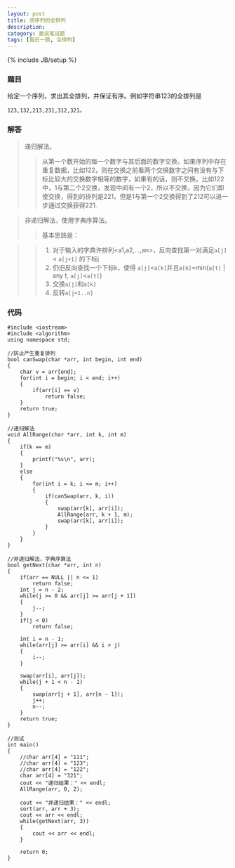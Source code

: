 ```yaml
---
layout: post
title: 求序列的全排列
description: 
category: 面试笔试题
tags: [每日一题, 全排列]
---
```

{% include JB/setup %}

### 题目
给定一个序列，求出其全排列，并保证有序。例如字符串123的全排列是

	123,132,213,231,312,321。

### 解答

> 递归解法。
>>从第一个数开始的每一个数字与其后面的数字交换。如果序列中存在重复数据，比如122，则在交换之前看两个交换数字之间有没有与下标比较大的交换数字相等的数字，如果有的话，则不交换。比如122中，1与第二个2交换，发现中间有一个2，所以不交换，因为它们即使交换，得到的排列是221，但是1与第一个2交换得到了212可以进一步通过交换获得221.

> 非递归解法，使用字典序算法。
>> 基本思路是：

>> 1.	对于输入的字典许排列<a1,a2,…,an>，反向查找第一对满足`a[j]` < `a[j+1]` 的下标j
>> 2.	仍旧反向查找一个下标k，使得 `a[j]`<`a[k]`并且`a[k]`=min{`a[t]` | any t, `a[j]`<`a[t]`}
>> 3.	交换`a[j]`和`a[k]`
>> 4.	反转`a[j+1..n]`  

### 代码

	#include <iostream>  
	#include <algorithm>  
	using namespace std;  
  
	//防止产生重复排列  
	bool canSwap(char *arr, int begin, int end)  
	{  
    	char v = arr[end];  
    	for(int i = begin; i < end; i++)  
    	{  
    	    if(arr[i] == v)  
    	        return false;  
    	}  
    	return true;  
	}  
  
	//递归解法  
	void AllRange(char *arr, int k, int m)  
	{  
    	if(k == m)  
    	{  
    	    printf("%s\n", arr);  
    	}  
    	else  
    	{  
    	    for(int i = k; i <= m; i++)  
    	    {  
    	        if(canSwap(arr, k, i))  
    	        {  
    	            swap(arr[k], arr[i]);  
    	            AllRange(arr, k + 1, m);  
    	            swap(arr[k], arr[i]);  
    	        }  
    	    }  
    	}  
	}  
  
	//非递归解法，字典序算法  
	bool getNext(char *arr, int n)  
	{  
    	if(arr == NULL || n <= 1)  
    	    return false;  
    	int j = n - 2;  
    	while(j >= 0 && arr[j] >= arr[j + 1])  
    	{  
    	    j--;  
    	}  
    	if(j < 0)  
    	    return false;  
  	
    	int i = n - 1;  
    	while(arr[j] >= arr[i] && i > j)  
    	{  
    	    i--;  
    	}  
  	
    	swap(arr[i], arr[j]);  
    	while(j + 1 < n - 1)  
    	{  
    	    swap(arr[j + 1], arr[n - 1]);  
    	    j++;  
    	    n--;  
    	}  
    	return true;  
	}  
  
	//测试  
	int main()  
	{  
    	//char arr[4] = "111";  
    	//char arr[4] = "123";  
    	//char arr[4] = "122";  
    	char arr[4] = "321";  
    	cout << "递归结果：" << endl;  
    	AllRange(arr, 0, 2);  
  	
    	cout << "非递归结果：" << endl;  
    	sort(arr, arr + 3);  
    	cout << arr << endl;  
    	while(getNext(arr, 3))  
    	{  
    	    cout << arr << endl;  
    	}  
  	
    	return 0;  
	}  
